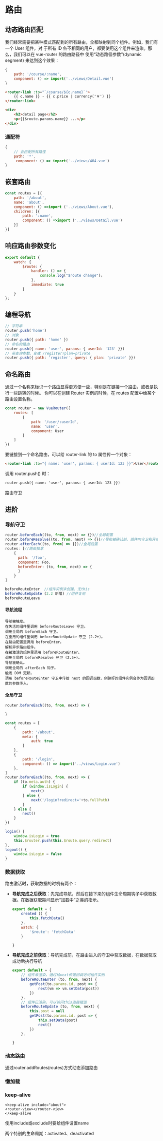 # 路由

## 动态路由匹配

我们经常需要把某种模式匹配到的所有路由，全都映射到同个组件。例如，我们有一个 User 组件，对 于所有 ID 各不相同的用户，都要使用这个组件来渲染。那么，我们可以在 vue-router 的路由路径中 使用“动态路径参数”(dynamic segment) 来达到这个效果：

```js
{
    path: '/course/:name',
    component: () => import('../views/Detail.vue')
}

```

```html
<router-link :to="`/course/${c.name}`">
    {{ c.name }} - {{ c.price | currency('￥') }}
</router-link>
```

```html
<div>
    <h2>detail page</h2>
    <p>{{$route.params.name}} ...</p>
</div>

```

### 通配符

```js
{
    // 会匹配所有路径
    path: '*',
     component: () => import('../views/404.vue')
}

```

## 嵌套路由

```js
const routes = [{
    path: '/about',
    name: 'about',
    component: () =>import ('../views/About.vue'),
    children: [{
        path: ':name',
        component: () =>import ('../views/Detail.vue')
    }]
}]
```

## 响应路由参数变化

```js
export default {
    watch: {
        $route: {
            handler: () => {
                console.log("$route change");
            },
            immediate: true
        }
    }
};

```

## 编程导航

```js
// 字符串
router.push('home')
// 对象
router.push({ path: 'home' })
// 命名的路由
router.push({ name: 'user', params: { userId: '123' }})
// 带查询参数，变成 /register?plan=private
router.push({ path: 'register', query: { plan: 'private' }})

```

## 命名路由

通过一个名称来标识一个路由显得更方便一些，特别是在链接一个路由，或者是执行一些跳转的时候。 你可以在创建 Router 实例的时候，在 routes 配置中给某个路由设置名称。

```js
const router = new VueRouter({
    routes: [
        {
            path: '/user/:userId',
            name: 'user',
            component: User
        }
    ]
})

```

要链接到一个命名路由，可以给 router-link 的 to 属性传一个对象：

```html
<router-link :to="{ name: 'user', params: { userId: 123 }}">User</router-link>
```

调用 router.push() 时：

```html
router.push({ name: 'user', params: { userId: 123 }})
```

路由守卫

## 进阶

### 导航守卫

```js
router.beforeEach((to, from, next) => {})//全局前置
router.beforeResolve((to, from, next) => {})//导航被确认前，组件内守卫和异步路由组件被解析之后
router.afterEach((to, from) => {})//全局后置
routes: [//路由独享
    {
      path: '/foo',
      component: Foo,
      beforeEnter: (to, from, next) => {
      }
    }
]

beforeRouteEnter  //组件实例未创建，无this
beforeRouteUpdate (2.2 新增) //组件复用
beforeRouteLeave
```

#### 导航流程

```
导航被触发。
在失活的组件里调用 beforeRouteLeave 守卫。
调用全局的 beforeEach 守卫。
在重用的组件里调用 beforeRouteUpdate 守卫 (2.2+)。
在路由配置里调用 beforeEnter。
解析异步路由组件。
在被激活的组件里调用 beforeRouteEnter。
调用全局的 beforeResolve 守卫 (2.5+)。
导航被确认。
调用全局的 afterEach 钩子。
触发 DOM 更新。
调用 beforeRouteEnter 守卫中传给 next 的回调函数，创建好的组件实例会作为回调函数的参数传入。
```

#### 全局守卫

```js
router.beforeEach((to, from, next) => {

}
```

```js
const routes = [
    {
        path: '/about',
        meta: {
            auth: true
        }
    },
    {
        path: '/login',
        component: () => import('../views/Login.vue')
    },
]
router.beforeEach((to, from, next) => {
    if (to.meta.auth) {
        if (window.isLogin) {
            next()
        } else {
            next('/login?redirect='+to.fullPath)
        }
    } else {
        next()
    }
})

```

```js
login() {
	window.isLogin = true
	this.$router.push(this.$route.query.redirect)
},
logout() {
	window.isLogin = false
}

```

### 数据获取

路由激活时，获取数据的时机有两个：

- **导航完成之后获取**：先完成导航，然后在接下来的组件生命周期钩子中获取数据。在数据获取期间显示“加载中”之类的指示。

  ```js
  export default = {
      created () {
          this.fetchData()
      },
      watch: {
          '$route': 'fetchData'
      }
  
  }
  ```

  

- **导航完成之前获取**：导航完成前，在路由进入的守卫中获取数据，在数据获取成功后执行导航

  ```js
  export default = {
      // 组件未渲染，通过给next传递回调访问组件实例
      beforeRouteEnter (to, from, next) {
          getPost(to.params.id, post => {
              next(vm => vm.setData(post))
          })
      },
      // 组件已渲染，可以访问this直接赋值
      beforeRouteUpdate (to, from, next) {
          this.post = null
          getPost(to.params.id, post => {
              this.setData(post)
              next()
          })
      },
  
  }
  ```

### 动态路由

通过router.addRoutes(routes)方式动态添加路由

### 懒加载

### keep-alive

```
<keep-alive include="about">
<router-view></router-view>
</keep-alive
```

使用include或exclude时要给组件设置name

 两个特别的生命周期：activated、deactivated